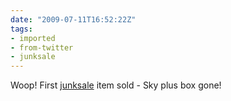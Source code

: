 ```yaml
---
date: "2009-07-11T16:52:22Z"
tags:
- imported
- from-twitter
- junksale
---
```

Woop\! First [junksale](/tags/junksale) item sold - Sky plus box gone\!
